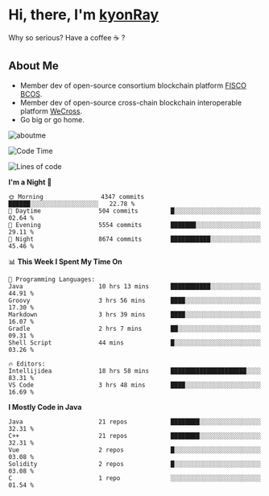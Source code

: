 # Hi, there, I'm [kyonRay](https://kyonRay.github.io)

Why so serious? Have a coffee ☕️ ?

## About Me

- Member dev of open-source consortium blockchain platform [FISCO BCOS](https://github.com/FISCO-BCOS).
- Member dev of open-source cross-chain blockchain interoperable platform [WeCross](https://github.com/WeBankBlockchain/WeCross).
- Go big or go home.

![aboutme](https://github-readme-stats.vercel.app/api?username=kyonRay&count_private=true&show_icons=true)

<!-- ![top-langs](https://github-readme-stats.vercel.app/api/top-langs/?username=kyonRay&layout=compact&hide=shell,html) -->

<!--START_SECTION:waka-->
![Code Time](http://img.shields.io/badge/Code%20Time-311%20hrs%2041%20mins-blue)

![Lines of code](https://img.shields.io/badge/From%20Hello%20World%20I%27ve%20Written-13.8%20million%20lines%20of%20code-blue)

**I'm a Night 🦉** 

```text
🌞 Morning                4347 commits        ██████░░░░░░░░░░░░░░░░░░░   22.78 % 
🌆 Daytime                504 commits         █░░░░░░░░░░░░░░░░░░░░░░░░   02.64 % 
🌃 Evening                5554 commits        ███████░░░░░░░░░░░░░░░░░░   29.11 % 
🌙 Night                  8674 commits        ███████████░░░░░░░░░░░░░░   45.46 % 
```


📊 **This Week I Spent My Time On** 

```text
💬 Programming Languages: 
Java                     10 hrs 13 mins      ███████████░░░░░░░░░░░░░░   44.91 % 
Groovy                   3 hrs 56 mins       ████░░░░░░░░░░░░░░░░░░░░░   17.30 % 
Markdown                 3 hrs 39 mins       ████░░░░░░░░░░░░░░░░░░░░░   16.07 % 
Gradle                   2 hrs 7 mins        ██░░░░░░░░░░░░░░░░░░░░░░░   09.31 % 
Shell Script             44 mins             █░░░░░░░░░░░░░░░░░░░░░░░░   03.26 % 

🔥 Editors: 
Intellijidea             18 hrs 58 mins      █████████████████████░░░░   83.31 % 
VS Code                  3 hrs 48 mins       ████░░░░░░░░░░░░░░░░░░░░░   16.69 % 
```

**I Mostly Code in Java** 

```text
Java                     21 repos            ████████░░░░░░░░░░░░░░░░░   32.31 % 
C++                      21 repos            ████████░░░░░░░░░░░░░░░░░   32.31 % 
Vue                      2 repos             █░░░░░░░░░░░░░░░░░░░░░░░░   03.08 % 
Solidity                 2 repos             █░░░░░░░░░░░░░░░░░░░░░░░░   03.08 % 
C                        1 repo              ░░░░░░░░░░░░░░░░░░░░░░░░░   01.54 % 
```




<!--END_SECTION:waka-->
